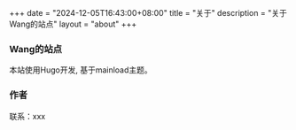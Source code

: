 +++
date = "2024-12-05T16:43:00+08:00"
title = "关于"
description = "关于Wang的站点"
layout = "about"
+++

### Wang的站点
本站使用Hugo开发, 基于mainload主题。

### 作者
联系：xxx
